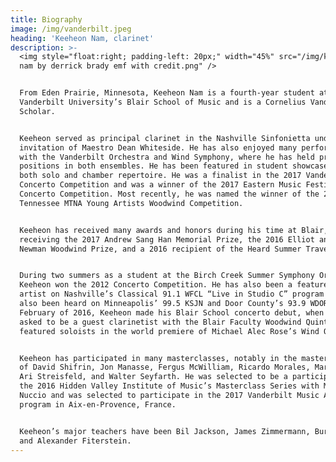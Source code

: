 ```yaml
---
title: Biography
image: /img/vanderbilt.jpeg
heading: 'Keeheon Nam, clarinet'
description: >-
  <img style="float:right; padding-left: 20px;" width="45%" src="/img/keeheon
  nam by derrick brady emf with credit.png" />


  From Eden Prairie, Minnesota, Keeheon Nam is a fourth-year student at
  Vanderbilt University’s Blair School of Music and is a Cornelius Vanderbilt
  Scholar. 


  Keeheon served as principal clarinet in the Nashville Sinfonietta under the
  invitation of Maestro Dean Whiteside. He has also enjoyed many performances
  with the Vanderbilt Orchestra and Wind Symphony, where he has held principal
  positions in both ensembles. He has been featured in student showcases for
  both solo and chamber repertoire. He was a finalist in the 2017 Vanderbilt
  Concerto Competition and was a winner of the 2017 Eastern Music Festival
  Concerto Competition. Most recently, he was named the winner of the 2017
  Tennessee MTNA Young Artists Woodwind Competition. 


  Keeheon has received many awards and honors during his time at Blair,
  receiving the 2017 Andrew Sang Han Memorial Prize, the 2016 Elliot and Ailsa
  Newman Woodwind Prize, and a 2016 recipient of the Heard Summer Travel Award.


  During two summers as a student at the Birch Creek Summer Symphony Orchestra,
  Keeheon won the 2012 Concerto Competition. He has also been a featured solo
  artist on Nashville’s Classical 91.1 WFCL “Live in Studio C” program and has
  also been heard on Minneapolis’ 99.5 KSJN and Door County’s 93.9 WDOR. In
  February of 2016, Keeheon made his Blair School concerto debut, when he was
  asked to be a guest clarinetist with the Blair Faculty Woodwind Quintet as
  featured soloists in the world premiere of Michael Alec Rose’s Wind Ode.


  Keeheon has participated in many masterclasses, notably in the masterclasses
  of David Shifrin, Jon Manasse, Fergus McWilliam, Ricardo Morales, Mark Nuccio,
  Ari Streisfeld, and Walter Seyfarth. He was selected to be a participant in
  the 2016 Hidden Valley Institute of Music’s Masterclass Series with Mark
  Nuccio and was selected to participate in the 2017 Vanderbilt Music Académie
  program in Aix-en-Provence, France.


  Keeheon’s major teachers have been Bil Jackson, James Zimmermann, Burt Hara,
  and Alexander Fiterstein.
---
```


